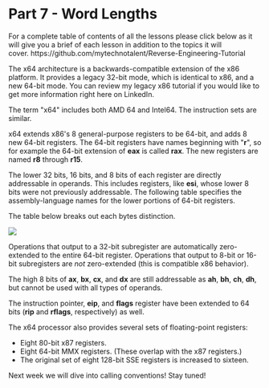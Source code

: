 <h1>Part 7 - Word Lengths</h1><p>For a complete table of contents of all the lessons please click below as it will give you a brief of each lesson in addition to the topics it will cover. https://github.com/mytechnotalent/Reverse-Engineering-Tutorial</p><p>The x64 architecture is a backwards-compatible extension of the x86 platform. It provides a legacy 32-bit mode, which is identical to x86, and a new 64-bit mode. You can review my legacy x86 tutorial if you would like to get more information right here on LinkedIn.</p><p>The term "x64" includes both AMD 64 and Intel64. The instruction sets are similar.</p><p>x64 extends x86's 8 general-purpose registers to be 64-bit, and adds 8 new 64-bit registers. The 64-bit registers have names beginning with "<strong>r</strong>", so for example the 64-bit extension of <strong>eax</strong> is called <strong>rax</strong>. The new registers are named <strong>r8</strong> through <strong>r15</strong>.</p><p>The lower 32 bits, 16 bits, and 8 bits of each register are directly addressable in operands. This includes registers, like <strong>esi</strong>, whose lower 8 bits were not previously addressable. The following table specifies the assembly-language names for the lower portions of 64-bit registers.</p><p>The table below breaks out each bytes distinction.</p><div class="slate-resizable-image-embed slate-image-embed__resize-full-width"><img src="https://media-exp1.licdn.com/dms/image/C4D12AQHFdX_EmtcB1Q/article-inline_image-shrink_1500_2232/0/1538735142722?e=1614211200&amp;v=beta&amp;t=Sy_VAzyAPcfSGlvo7jOz_M9oB-pbZIYGUPTuKfs5w6E"/></div><p>Operations that output to a 32-bit subregister are automatically zero-extended to the entire 64-bit register. Operations that output to 8-bit or 16-bit subregisters are <em>not</em> zero-extended (this is compatible x86 behavior).</p><p>The high 8 bits of <strong>ax</strong>, <strong>bx</strong>, <strong>cx</strong>, and <strong>dx</strong> are still addressable as <strong>ah</strong>, <strong>bh</strong>, <strong>ch</strong>, <strong>dh</strong>, but cannot be used with all types of operands.</p><p>The instruction pointer, <strong>eip</strong>, and <strong>flags</strong> register have been extended to 64 bits (<strong>rip</strong> and <strong>rflags</strong>, respectively) as well.</p><p>The x64 processor also provides several sets of floating-point registers:</p><ul><li>Eight 80-bit x87 registers.</li><li>Eight 64-bit MMX registers. (These overlap with the x87 registers.)</li><li>The original set of eight 128-bit SSE registers is increased to sixteen.</li></ul><p>Next week we will dive into calling conventions! Stay tuned!</p>